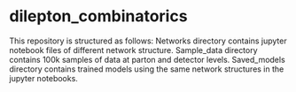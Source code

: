 # dilepton_combinatorics

This repository is structured as follows:
Networks directory contains jupyter notebook files of different network structure.
Sample_data directory contains 100k samples of data at parton and detector levels.
Saved_models directory contains trained models using the same network structures in the jupyter notebooks.
